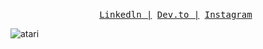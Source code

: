 <p align="center">
  <samp>
    <a href="https://www.linkedin.com/in/saminarp/">Linkedln |</a>
    <a href="https://dev.to/saminarp">Dev.to |</a>   
    <a href="https://www.instagram.com/foam.on.latte/">Instagram</a>
  </samp> 
</p>

![atari](https://user-images.githubusercontent.com/70382532/138322189-2db8df52-9dcb-40a0-88a8-c365466bd33d.gif)
